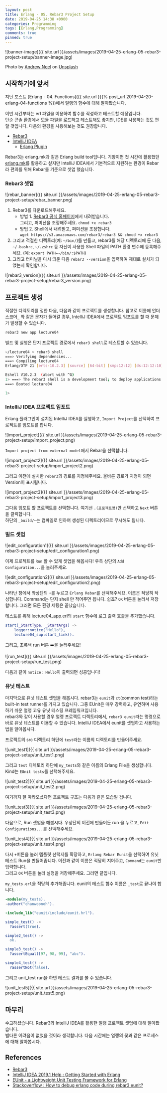 ```yaml
---
layout: post
title: Erlang - 05. Rebar3 Project Setup
date: 2019-04-25 14:38 +0900
categories: Programming
tags: [Erlang,Programming]
comments: true
pinned: true
---
```


![banner-image]({{ site.url }}/assets/images/2019-04-25-erlang-05-rebar3-project-setup/banner-image.jpg)

Photo by [Andrew Neel](https://unsplash.com/photos/cckf4TsHAuw?utm_source=unsplash&utm_medium=referral&utm_content=creditCopyText) on [Unsplash](https://unsplash.com/search/photos/project?utm_source=unsplash&utm_medium=referral&utm_content=creditCopyText)

## 시작하기에 앞서

지난 포스트 [Erlang - 04. Functions]({{ site.url }}{% post_url 2019-04-20-erlang-04-functions %})에서 얼랭의 함수에 대해 알아봤습니다.  

이번 시간부터는 erl 파일을 이용하여 함수를 작성하고 테스트할 예정입니다.  
단순 콘솔 환경에서 모듈 파일을 로드하고 테스트해도 좋지만, IDE를 사용하는 것도 편할 것입니다. 다음의 환경을 사용해보는 것도 권장합니다.

- [Rebar3](https://www.rebar3.org/)
- [IntelliJ IDEA](https://www.jetbrains.com/idea/download/)
  - [Erlang Plugin](https://www.jetbrains.com/help/idea/getting-started-with-erlang.html)

Rebar3는 erlang.mk과 같은 Erlang build tool입니다. 기왕이면 첫 시간에 활용했던 [erlang.mk](https://erlang.mk/)를 활용하고 싶지만 IntelliJ IDEA에서 기본적으로 지원하는 환경이 Rebar라 편의를 위해 Rebar를 기준으로 셋업 했습니다.

### Rebar3 셋업

![rebar_banner]({{ site.url }}/assets/images/2019-04-25-erlang-05-rebar3-project-setup/rebar_banner.png)

1. Rebar3를 다운로드해주세요.
    - 방법 1. [Rebar3 공식 홈페이지](https://www.rebar3.org/)에서 내려받습니다.  
      그리고, 퍼미션을 조정해주세요. `chmod +x rebar3`
    - 방법 2. Shell에서 내려받고, 퍼미션을 조정합니다.  
      `wget https://s3.amazonaws.com/rebar3/rebar3 && chmod +x rebar3`
2. 그리고 적절한 디렉토리(예: `~/bin/`)를 만들고, rebar3를 해당 디렉토리에 둔 다음, `~/.bashrc`, `~/.zshrc` 등 자신이 사용한 Shell 파일의 PATH 환경 변수에 등록해주세요. (예: `export PATH=~/bin/:$PATH`)
3. 그리고 터미널을 다시 띄운 다음 `rebar3 --version`을 입력하여 제대로 설치가 되었는지 확인합니다.

![rebar3_version]({{ site.url }}/assets/images/2019-04-25-erlang-05-rebar3-project-setup/rebar3_version.png)

## 프로젝트 생성

적절한 디렉토리를 정한 다음, 다음과 같이 프로젝트를 생성합니다. 참고로 이름에 언더 스코어`_` 와 같은 문자가 들어갈 경우, IntelliJ IDEA에서 프로젝트 임포트를 할 때 문제가 발생할 수 있습니다.

```bash
rebar3 new app lecture04
```

빌드 및 실행은 단지 프로젝트 경로에서 `rebar3 shell`로  테스트할 수 있습니다.

```bash
~/lecture04 > rebar3 shell
===> Verifying dependencies...
===> Compiling lecture04
Erlang/OTP 21 [erts-10.2.3] [source] [64-bit] [smp:12:12] [ds:12:12:10] [async-threads:1] [hipe] [dtrace]

Eshell V10.2.3  (abort with ^G)
1> ===> The rebar3 shell is a development tool; to deploy applications in production, consider using releases (http://www.rebar3.org/docs/releases)
===> Booted lecture04

1>
```

### IntelliJ IDEA 프로젝트 임포트

Erlang 플러그인이 설치된 IntelliJ IDEA를 실행하고, `Import Project`를 선택하여 프로젝트를 임포트를 합니다.

![import_project]({{ site.url }}/assets/images/2019-04-25-erlang-05-rebar3-project-setup/import_project.png)

`Import project from external model`에서 Rebar을 선택합니다.

![import_project2]({{ site.url }}/assets/images/2019-04-25-erlang-05-rebar3-project-setup/import_project2.png)

그리고 이전에 설치한 `rebar3`의 경로를 지정해주세요. 올바른 경로가 지정이 되면 Version이 표시됩니다.

![import_project3]({{ site.url }}/assets/images/2019-04-25-erlang-05-rebar3-project-setup/import_project3.png)

그다음 임포트 할 프로젝트를 선택합니다. 여기선 `.(프로젝트명)`만 선택하고 `Next` 버튼을 클릭합니다.  
하단의 `_build/~`는 컴파일로 인하여 생성된 디렉토리이므로 무시해도 됩니다.

### 빌드 셋업

![edit_configuration1]({{ site.url }}/assets/images/2019-04-25-erlang-05-rebar3-project-setup/edit_configuration1.png)

이제 프로젝트를 `Run` 할 수 있게 셋업을 해봅시다! 우측 상단의 `Add Configuration...`을 눌러주세요.

![edit_configuration2]({{ site.url }}/assets/images/2019-04-25-erlang-05-rebar3-project-setup/edit_configuration2.png)

나타난 창에서 좌상단의 `+`를 누르고 `Erlang Rebar`를 선택해주세요. 이름은 적당히 작성합니다. Command는 단지 shell 만 적어주면 됩니다. 쉽죠? `OK` 버튼을 눌러서 저장합니다. 그러면 모든 환경 세팅은 끝났습니다.

테스트를 위해 lecture04_app.erl의 `start` 함수에 로그 출력 호출을 추가했습니다.

```erlang
start(_StartType, _StartArgs) ->
    logger:notice("Hello"),
    lecture04_sup:start_link().
```

그리고, 초록색 run 버튼 ➡️을 눌러주세요!

![run_test]({{ site.url }}/assets/images/2019-04-25-erlang-05-rebar3-project-setup/run_test.png)

다음과 같이 `notice: Hello`이 출력되면 성공입니다!

### 유닛 테스트

마지막으로 유닛 테스트 셋업을 해봅시다. rebar3는 `eunit`과 `ct`(common test)라는 built-in test runner를 가지고 있습니다. 그중 EUnit은 매우 강력하고, 유연하며 사용하기 쉬운 얼랭 고유 유닛 테스팅 프레임워크입니다.  
rebar3와 같이 사용할 경우 얼랭 프로젝트 디렉토리에서, `rebar3 eunit`라는 명령으로 바로 유닛 테스트를 이용할 수 있습니다. IntelliJ IDEA에서 eunit를 셋업하고 사용하는 법을 알아봅시다.

프로젝트의 src 디렉토리 하단에 `test`라는 이름의 디렉토리를 만들어주세요.

![unit_test1]({{ site.url }}/assets/images/2019-04-25-erlang-05-rebar3-project-setup/unit_test1.png)

그리고 `test` 디렉토리 하단에 `my_tests`와 같은 이름의 Erlang File을 생성합니다. Kind는 `EUnit tests`를 선택해주세요.

![unit_test2]({{ site.url }}/assets/images/2019-04-25-erlang-05-rebar3-project-setup/unit_test2.png)

여기까지 잘 따라오셨다면 프로젝트 구조는 다음과 같은 모습일 겁니다.

![unit_test3]({{ site.url }}/assets/images/2019-04-25-erlang-05-rebar3-project-setup/unit_test3.png)

다음으로, Run 셋업을 해봅시다. 우상단의 이전에 만들어둔 run 을 누르고, `Edit Configurations...`를 선택해주세요.

![unit_test4]({{ site.url }}/assets/images/2019-04-25-erlang-05-rebar3-project-setup/unit_test4.png)

다시 `+`버튼을 눌러 템플릿 선택지를 확장하고, `Erlang Rebar Eunit`을 선택하여 유닛 테스트 Run을 만들어줍니다. 이전과 같이 이름은 적당히 지어주고, `Command`는 `eunit`만 입력합니다.  
그리고 `OK` 버튼을 눌러 설정을 저장해주세요. 그러면 끝입니다.

`my_tests.erl`을 적당히 추가해줍니다. eunit의 테스트 함수 이름은 `_test`로 끝나야 합니다.

```erlang
-module(my_tests).
-author("chanwoonoh").

-include_lib("eunit/include/eunit.hrl").

simple_test() ->
  ?assert(true).

simple2_test() ->
  ok.

simple3_test() ->
  ?assertEqual([97, 98, 99], "abc").

simple4_test() ->
  ?assertNot(false).
```

그리고 unit_test run을 하면 테스트 결과를 볼 수 있습니다.

![unit_test5]({{ site.url }}/assets/images/2019-04-25-erlang-05-rebar3-project-setup/unit_test5.png)

## 마무리

수고하셨습니다. Rebar3와 IntelliJ IDEA를 활용한 얼랭 프로젝트 셋업에 대해 알아봤습니다.  
별다른 어려움이 없었을 것이라 생각합니다. 다음 시간에는 얼랭의 꽃과 같은 프로세스에 대해 알아봅시다.

## References

- [Rebar3](https://www.rebar3.org/)
- [IntelliJ IDEA 2019.1 Help : Getting Started with Erlang](https://www.jetbrains.com/help/idea/getting-started-with-erlang.html)
- [EUnit - a Lightweight Unit Testing Framework for Erlang](http://erlang.org/doc/apps/eunit/chapter.html)
- [Stackoverflow : How to debug erlang code during rebar3 eunit?](https://stackoverflow.com/questions/34658714/how-to-debug-erlang-code-during-rebar3-eunit)
